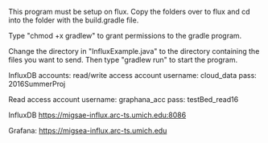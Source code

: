 This program must be setup on flux. 
Copy the folders over to flux and cd into the folder with the build.gradle file.

Type "chmod +x gradlew" to grant permissions to the gradle program.

Change the directory in "InfluxExample.java" to the directory containing the files you want to send.
Then type "gradlew run" to start the program.

InfluxDB accounts:
read/write access account
username: cloud_data
pass: 2016SummerProj

Read access account
username: graphana_acc
pass: testBed_read16

InfluxDB
https://migsae-influx.arc-ts.umich.edu:8086

Grafana:
https://migsea-influx.arc-ts.umich.edu
